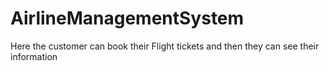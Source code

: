 # AirlineManagementSystem
Here the customer can book their Flight tickets and then they can see their information
